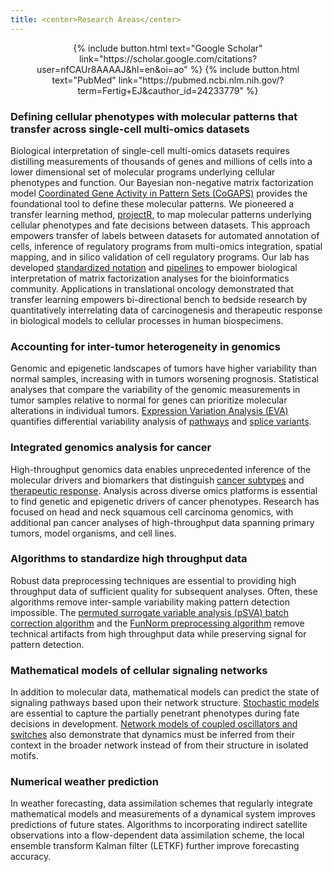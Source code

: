 ```yaml
---
title: <center>Research Areas</center>
---
```

<p>
  <div><center>{% include button.html text="Google Scholar" link="https://scholar.google.com/citations?user=nfCAUr8AAAAJ&hl=en&oi=ao" %} {% include button.html text="PubMed" link="https://pubmed.ncbi.nlm.nih.gov/?term=Fertig+EJ&cauthor_id=24233779" %}</center></div>
</p>

### Defining cellular phenotypes with molecular patterns that transfer across single-cell multi-omics datasets

Biological interpretation of single-cell multi-omics datasets requires distilling measurements of thousands of genes and millions of cells into a lower dimensional set of molecular programs underlying cellular phenotypes and function. Our Bayesian non-negative matrix factorization model <a href="https://www.bioconductor.org/packages/release/bioc/html/CoGAPS.html" target="_blank">Coordinated Gene Activity in Pattern Sets (CoGAPS)</a> provides the foundational tool to define these molecular patterns. We pioneered a transfer learning method, <a href="https://www.bioconductor.org/packages/release/bioc/html/projectR.html" target="_blank">projectR</a>, to map molecular patterns underlying cellular phenotypes and fate decisions between datasets. This approach empowers transfer of labels between datasets for automated annotation of cells, inference of regulatory programs from multi-omics integration, spatial mapping, and in silico validation of cell regulatory programs. Our lab has developed <a href="https://pubmed.ncbi.nlm.nih.gov/30143323/" target="_blank">standardized notation</a> and <a href="https://doi.org/10.1101/2022.07.09.499398" target="_blank">pipelines</a> to empower biological interpretation of matrix factorization analyses for the bioinformatics community. Applications in translational oncology demonstrated that transfer learning empowers bi-directional bench to bedside research by quantitatively interrelating data of carcinogenesis and therapeutic response in biological models to cellular processes in human biospecimens.  

### Accounting for inter-tumor heterogeneity in genomics

Genomic and epigenetic landscapes of tumors have higher variability than normal samples, increasing with in tumors worsening prognosis. Statistical analyses that compare the variability of the genomic measurements in tumor samples relative to normal for genes can prioritize molecular alterations in individual tumors. <a href="https://www.bioconductor.org/packages/release/bioc/html/GSReg.html" target="_blank">Expression Variation Analysis (EVA)</a> quantifies differential variability analysis of <a href="https://dx.doi.org/10.4137%2FCIN.S14066" target="_blank">pathways</a> and <a href="https://doi.org/10.1101/091637" target="_blank">splice variants</a>.

### Integrated genomics analysis for cancer

High-throughput genomics data enables unprecedented inference of the molecular drivers and biomarkers that distinguish <a href="http://journals.plos.org/plosone/article?id=10.1371/journal.pone.0078127" target="_blank">cancer subtypes</a> and <a href="https://doi.org/10.18632/oncotarget.12075" target="_blank">therapeutic response</a>. Analysis across diverse omics platforms is essential to find genetic and epigenetic drivers of cancer phenotypes. Research has focused on head and neck squamous cell carcinoma genomics, with additional pan cancer analyses of high-throughput data spanning primary tumors, model organisms, and cell lines.

### Algorithms to standardize high throughput data

Robust data preprocessing techniques are essential to providing high throughput data of sufficient quality for subsequent analyses. Often, these algorithms remove inter-sample variability making pattern detection impossible. The <a href="https://www.bioconductor.org/packages/release/bioc/html/sva.html" target="_blank">permuted surrogate variable analysis (pSVA) batch correction algorithm</a> and the <a href="http://bioconductor.org/packages/release/bioc/html/minfi.html" target="_blank">FunNorm preprocessing algorithm</a> remove technical artifacts from high throughput data while preserving signal for pattern detection.

### Mathematical models of cellular signaling networks

In addition to molecular data, mathematical models can predict the state of signaling pathways based upon their network structure. <a href="https://dx.doi.org/10.3389%2Ffgene.2011.00077" target="_blank">Stochastic models</a> are essential to capture the partially penetrant phenotypes during fate decisions in development. <a href="https://www.ncbi.nlm.nih.gov/pmc/articles/PMC3795755/" target="_blank">Network models of coupled oscillators and switches</a> also demonstrate that dynamics must be inferred from their context in the broader network instead of from their structure in isolated motifs.

### Numerical weather prediction

In weather forecasting, data assimilation schemes that regularly integrate mathematical models and measurements of a dynamical system improves predictions of future states. Algorithms to incorporating indirect satellite observations into a flow-dependent data assimilation scheme, the local ensemble transform Kalman filter (LETKF) further improve forecasting accuracy.

<!-- <div><center>{% include button.html text="Publications" link="https://fertiglab.github.io/publications/" %}</center></div>
<be> -->
